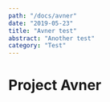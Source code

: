 ```yaml
---
path: "/docs/avner"
date: "2019-05-23"
title: "Avner test"
abstract: "Another test"
category: "Test"
---
```


# Project Avner
